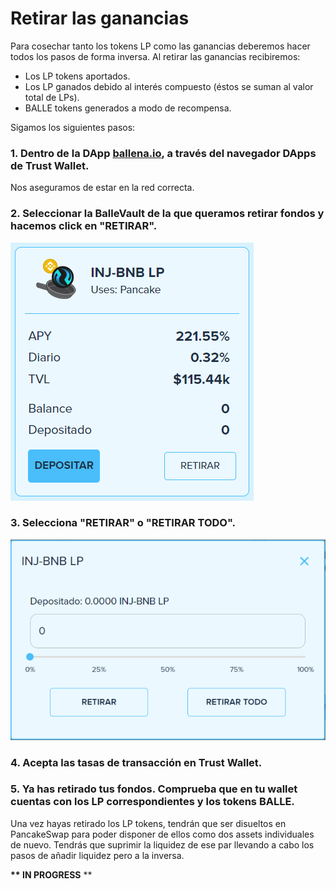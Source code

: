 # Retirar las ganancias

Para cosechar tanto los tokens LP como las ganancias deberemos hacer todos los pasos de forma inversa. Al retirar las ganancias recibiremos:

* Los LP tokens aportados.
* Los LP ganados debido al interés compuesto \(éstos se suman al valor total de LPs\).
* BALLE tokens generados a modo de recompensa.

Sigamos los siguientes pasos:



### 1. Dentro de la DApp [ballena.io](https://app.ballena.io/), a través del navegador DApps de Trust Wallet.

Nos aseguramos de estar en la red correcta.



### 2. Seleccionar la BalleVault de la que queramos retirar fondos y hacemos click en "RETIRAR".



![](../../../../.gitbook/assets/image%20%284%29.png)



### 3. Selecciona "RETIRAR" o "RETIRAR TODO".



![](../../../../.gitbook/assets/image%20%287%29.png)



### 4. Acepta las tasas de transacción en Trust Wallet.



### 5. Ya has retirado tus fondos. Comprueba que en tu wallet cuentas con los LP correspondientes y los tokens BALLE. 

Una vez hayas retirado los LP tokens, tendrán que ser disueltos en PancakeSwap para poder disponer de ellos como dos assets individuales de nuevo. Tendrás que suprimir la liquidez de ese par llevando a cabo los pasos de añadir liquidez pero a la inversa.

 **\*\* IN PROGRESS** \*\*







